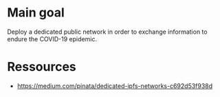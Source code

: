 # Main goal

Deploy a dedicated public network in order to exchange information to endure the COVID-19 epidemic.

# Ressources

- https://medium.com/pinata/dedicated-ipfs-networks-c692d53f938d
